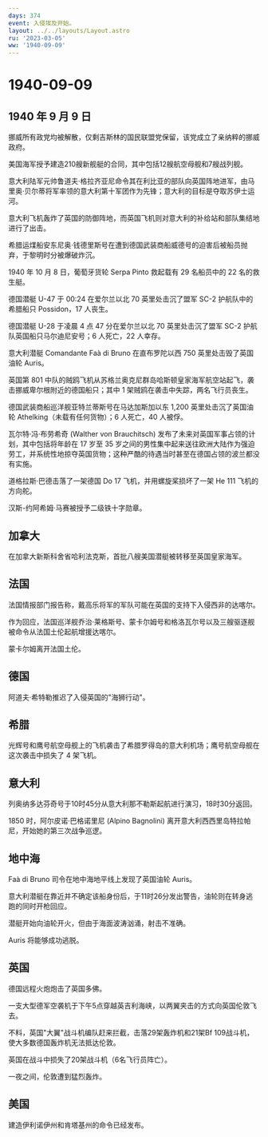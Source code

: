 ```yaml
---
days: 374
event: 入侵埃及开始。
layout: ../../layouts/Layout.astro
ru: '2023-03-05'
ww: '1940-09-09'
---
```


# 1940-09-09

## 1940 年 9 月 9 日

挪威所有政党均被解散，仅剩吉斯林的国民联盟党保留，该党成立了亲纳粹的挪威政府。

美国海军授予建造210艘新舰艇的合同，其中包括12艘航空母舰和7艘战列舰。

意大利陆军元帅鲁道夫·格拉齐亚尼命令其在利比亚的部队向英国阵地进军，由马里奥·贝尔蒂将军率领的意大利第十军团作为先锋；意大利的目标是夺取苏伊士运河。

意大利飞机轰炸了英国的防御阵地，而英国飞机则对意大利的补给站和部队集结地进行了出击。

希腊运煤船安东尼奥·钱德里斯号在遭到德国武装商船威德号的迫害后被船员抛弃，于黎明时分被爆破炸沉。

1940 年 10 月 8 日，葡萄牙货轮 Serpa Pinto 救起载有 29 名船员中的 22
名的救生艇。

德国潜艇 U-47 于 00:24 在爱尔兰以北 70 英里处击沉了盟军 SC-2
护航队中的希腊船只 Possidon，17 人丧生。

德国潜艇 U-28 于凌晨 4 点 47 分在爱尔兰以北 70 英里处击沉了盟军 SC-2
护航队英国船只马尔迪尼安号；6 人死亡，22 人幸存。

意大利潜艇 Comandante Faà di Bruno 在直布罗陀以西 750
英里处击毁了英国油轮 Auris。

英国第 801
中队的贼鸥飞机从苏格兰奥克尼群岛哈斯顿皇家海军航空站起飞，袭击挪威卑尔根附近的德国船只；其中
1 架贼鸥在袭击中失踪，两名飞行员丧生。

德国武装商船巡洋舰亚特兰蒂斯号在马达加斯加以东 1,200
英里处击沉了英国油轮 Athelking（未载有任何货物）；6 人死亡，40 人被俘。

瓦尔特·冯·布劳希奇 (Walther von Brauchitsch)
发布了未来对英国军事占领的计划，其中包括将年龄在 17 岁至 35
岁之间的男性集中起来送往欧洲大陆作为强迫劳工，并系统性地掠夺英国货物；这种严酷的待遇当时甚至在德国占领的波兰都没有实施。

道格拉斯·巴德击落了一架德国 Do 17 飞机，并用螺旋桨损坏了一架 He 111
飞机的方向舵。

汉斯-约阿希姆·马赛被授予二级铁十字勋章。

## 加拿大

在加拿大新斯科舍省哈利法克斯，首批八艘美国潜艇被转移至英国皇家海军。

## 法国

法国情报部门报告称，戴高乐将军的军队可能在英国的支持下入侵西非的达喀尔。

作为回应，法国巡洋舰乔治·莱格斯号、蒙卡尔姆号和格洛瓦尔号以及三艘驱逐舰被命令从法国土伦起航增援达喀尔。

蒙卡尔姆离开法国土伦。

## 德国

阿道夫·希特勒推迟了入侵英国的"海狮行动"。

## 希腊

光辉号和鹰号航空母舰上的飞机袭击了希腊罗得岛的意大利机场；鹰号航空母舰在这次袭击中损失了
4 架飞机。

## 意大利

列奥纳多达芬奇号于10时45分从意大利那不勒斯起航进行演习，18时30分返回。

1850 时，阿尔皮诺·巴格诺里尼 (Alpino Bagnolini)
离开意大利西西里岛特拉帕尼，开始她的第三次战争巡逻。

## 地中海

Faà di Bruno 司令在地中海地平线上发现了英国油轮 Auris。

意大利潜艇在靠近并不确定该船身份后，于11时26分发出警告，油轮则在转身逃跑的同时开枪回应。

潜艇开始向油轮开火，但由于海面波涛汹涌，射击不准确。

Auris 将能够成功逃脱。

## 英国

德国远程火炮炮击了英国多佛。

一支大型德军空袭机于下午5点穿越英吉利海峡，以两翼夹击的方式向英国伦敦飞去。

不料，英国"大翼"战斗机编队赶来拦截，击落29架轰炸机和21架Bf
109战斗机，使大多数德国轰炸机无法抵达伦敦。

英国在战斗中损失了20架战斗机（6名飞行员阵亡）。

一夜之间，伦敦遭到猛烈轰炸。

## 美国

建造伊利诺伊州和肯塔基州的命令已经发布。